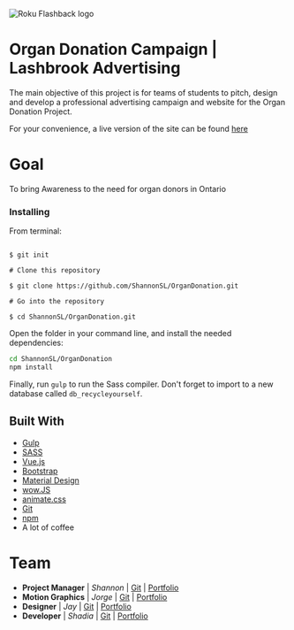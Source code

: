 ![Roku Flashback logo](http://shadiaali.ca/organs/thelogo.png)


# Organ Donation Campaign | Lashbrook Advertising
The main objective of this project is for teams of students to pitch, design and develop a professional advertising campaign and website for the Organ Donation Project.

For your convenience, a live version of the site can be found [here](https://shadiaali.ca/organs)

# Goal
To bring Awareness to the need for organ donors in Ontario

### Installing

From terminal:

```# Initialize git

$ git init

# Clone this repository

$ git clone https://github.com/ShannonSL/OrganDonation.git

# Go into the repository

$ cd ShannonSL/OrganDonation.git

```

Open the folder in your command line, and install the needed dependencies:

```bash
cd ShannonSL/OrganDonation
npm install
```

Finally, run `gulp` to run the Sass compiler. Don't forget to import to a new database called `db_recycleyourself`.


## Built With

* [Gulp](https://gulpjs.com/)
* [SASS](https://sass-lang.com/)
* [Vue.js](https://vuejs.org/)
* [Bootstrap](https://bootstrap.com/)
* [Material Design](https://fezvrasta.github.io/bootstrap-material-design/)
* [wow.JS](https://mynameismatthieu.com/WOW/)
* [animate.css](https://daneden.github.io/animate.css/)
* [Git](https://git-scm.com/)
* [npm](https://www.npmjs.com/)
* A lot of coffee 

   
# Team
- **Project Manager** | *Shannon* | [Git](https://github.com/ShannonSL) | [Portfolio](http://shannonstoltzlimin.ca/)
- **Motion Graphics** |  *Jorge*  | [Git](https://github.com/JorgeAndrino) | [Portfolio](http://jmavdb.com/)
- **Designer**        |   *Jay*   | [Git](https://github.com/jvernon3) | [Portfolio](http://jayvernon.ca)
- **Developer**       | *Shadia*  | [Git](https://github.com/shadiaali) | [Portfolio](https://shadiaali.ca)


